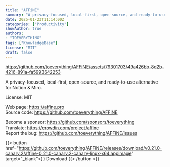 ```yaml
---
title: "AFFiNE"
summary: "A privacy-focused, local-first, open-source, and ready-to-use alternative for Notion & Miro"
date: 2025-01-23T11:14:00Z
categories: ["Productivity"]
showAuthor: true
authors:
- "TOEVERYTHING"
tags: ["KnowledgeBase"]
license: "MIT"
draft: false
---
```


https://github.com/toeverything/AFFiNE/assets/79301703/49a426bb-8d2b-4216-891a-fa5993642253

A privacy-focused, local-first, open-source, and ready-to-use alternative for Notion & Miro.

License: MIT

Web page: <https://affine.pro>  
Source code: <https://github.com/toeverything/AFFiNE>  

Become a sponsor: <https://github.com/sponsors/toeverything>  
Translate: <https://crowdin.com/project/affine>  
Report the bug: <https://github.com/toeverything/AFFiNE/issues>  

{{< button href="https://github.com/toeverything/AFFiNE/releases/download/v0.21.0-canary.2/affine-0.21.0-canary.2-canary-linux-x64.appimage" target="_blank">}}
Download
{{< /button >}}